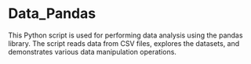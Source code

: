 # Data_Pandas
  This Python script is used for performing data analysis using the pandas library. The script reads data from CSV files, explores the datasets, and demonstrates various data manipulation operations.

